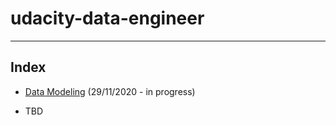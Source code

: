 # udacity-data-engineer
---

## Index
 - [Data Modeling](https://github.com/jchudb93/udacity-data-engineer/tree/main/Data%20Modeling) (29/11/2020 - in progress)

 - TBD